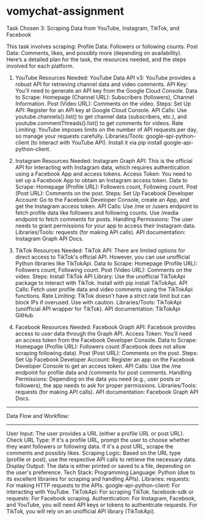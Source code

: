 # vomychat-assignment
Task Chosen 3: Scraping Data from YouTube, Instagram, TikTok, and Facebook


This task involves scraping:
Profile Data: Followers or following counts.
Post Data: Comments, likes, and possibly more (depending on availability).
Here’s a detailed plan for the task, the resources needed, and the steps involved for each platform.

1. YouTube
Resources Needed:
YouTube Data API v3: YouTube provides a robust API for retrieving channel data and video comments.
API Key: You'll need to generate an API key from the Google Cloud Console.
Data to Scrape:
Homepage (Channel URL): Subscribers (followers), Channel Information.
Post (Video URL): Comments on the video.
Steps:
Set Up API: Register for an API key at Google Cloud Console.
API Calls: Use youtube.channels().list() to get channel data (subscribers, etc.), and youtube.commentThreads().list() to get comments for videos.
Rate Limiting: YouTube imposes limits on the number of API requests per day, so manage your requests carefully.
Libraries/Tools:
google-api-python-client (to interact with YouTube API).
Install it via pip install google-api-python-client.

2. Instagram
Resources Needed:
Instagram Graph API: This is the official API for interacting with Instagram data, which requires authentication using a Facebook App and access tokens.
Access Token: You need to set up a Facebook App to obtain an Instagram access token.
Data to Scrape:
Homepage (Profile URL): Followers count, Following count.
Post (Post URL): Comments on the post.
Steps:
Set Up Facebook Developer Account: Go to the Facebook Developer Console, create an App, and get the Instagram access token.
API Calls: Use /me or /users endpoint to fetch profile data like followers and following counts. Use /media endpoint to fetch comments for posts.
Handling Permissions: The user needs to grant permissions for your app to access their Instagram data.
Libraries/Tools:
requests (for making API calls).
API documentation: Instagram Graph API Docs.

3. TikTok
Resources Needed:
TikTok API: There are limited options for direct access to TikTok's official API. However, you can use unofficial Python libraries like TikTokApi.
Data to Scrape:
Homepage (Profile URL): Followers count, Following count.
Post (Video URL): Comments on the video.
Steps:
Install TikTok API Library: Use the unofficial TikTokApi package to interact with TikTok.
Install with pip install TikTokApi.
API Calls: Fetch user profile data and video comments using the TikTokApi functions.
Rate Limiting: TikTok doesn't have a strict rate limit but can block IPs if overused. Use with caution.
Libraries/Tools:
TikTokApi (unofficial API wrapper for TikTok).
API documentation: TikTokApi GitHub.

4. Facebook
Resources Needed:
Facebook Graph API: Facebook provides access to user data through the Graph API.
Access Token: You'll need an access token from the Facebook Developer Console.
Data to Scrape:
Homepage (Profile URL): Followers count (Facebook does not allow scraping following data).
Post (Post URL): Comments on the post.
Steps:
Set Up Facebook Developer Account: Register an app on the Facebook Developer Console to get an access token.
API Calls: Use the /me endpoint for profile data and /comments for post comments.
Handling Permissions: Depending on the data you need (e.g., user posts or followers), the app needs to ask for proper permissions.
Libraries/Tools:
requests (for making API calls).
API documentation: Facebook Graph API Docs.

---------------------------------------------------------

Data Flow and Workflow:

---------------------------------------------------------
User Input: The user provides a URL (either a profile URL or post URL).
Check URL Type:
If it's a profile URL, prompt the user to choose whether they want followers or following data.
If it's a post URL, scrape the comments and possibly likes.
Scraping Logic: Based on the URL type (profile or post), use the respective API calls to retrieve the necessary data.
Display Output: The data is either printed or saved to a file, depending on the user's preference.
Tech Stack:
Programming Language: Python (due to its excellent libraries for scraping and handling APIs).
Libraries:
requests: For making HTTP requests to the APIs.
google-api-python-client: For interacting with YouTube.
TikTokApi: For scraping TikTok.
facebook-sdk or requests: For Facebook scraping.
Authentication:
For Instagram, Facebook, and YouTube, you will need API keys or tokens to authenticate requests.
For TikTok, you will rely on an unofficial API library (TikTokApi).